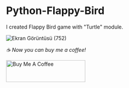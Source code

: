 # Python-Flappy-Bird

I created Flappy Bird game with "Turtle" module.


![Ekran Görüntüsü (752)](https://user-images.githubusercontent.com/73075252/161155957-60190b5e-e26f-4cee-8405-6e854854d9ce.png)

 *☕️ Now you can buy me a coffee!*
 
<a href="https://www.buymeacoffee.com/yakupacs" target="_blank"><img src="https://cdn.buymeacoffee.com/buttons/v2/default-yellow.png" alt="Buy Me A Coffee" style="height: 60px !important;width: 217px !important;" ></a>
